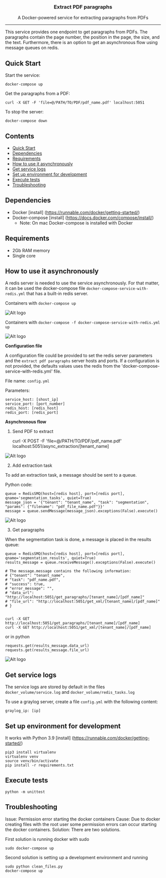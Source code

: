 <h3 align="center">Extract PDF paragraphs</h3>
<p align="center">A Docker-powered service for extracting paragraphs from PDFs</p>

---

This service provides one endpoint to get paragraphs from PDFs. The paragraphs
contain the page number, the position in the page, the size, and the text. Furthermore, there is 
an option to get an asynchronous flow using message queues on redis.

## Quick Start
Start the service:

    docker-compose up

Get the paragraphs from a PDF:

    curl -X GET -F 'file=@/PATH/TO/PDF/pdf_name.pdf' localhost:5051

To stop the server:

    docker-compose down

## Contents
- [Quick Start](#quick-start)
- [Dependencies](#dependencies)
- [Requirements](#requirements)
- [How to use it asynchronously](#how-to-use-it-asynchronously)
- [Get service logs](#get-service-logs)
- [Set up environment for development](#set-up-environment-for-development)
- [Execute tests](#execute-tests)
- [Troubleshooting](#troubleshooting)


## Dependencies
* Docker [install] (https://runnable.com/docker/getting-started/)
* Docker-compose [install] (https://docs.docker.com/compose/install/)
    * Note: On mac Docker-compose is installed with Docker
    

## Requirements

* 2Gb RAM memory
* Single core
  
## How to use it asynchronously

A redis server is needed to use the service asynchronously. For that matter, it can be used the 
docker-compose file `docker-compose-service-with-redis.yml` that has a built-in 
redis server.

Containers with `docker-compose up`

![Alt logo](readme_pictures/docker_compose_up.png?raw=true "docker-compose up")

Containers with `docker-compose -f docker-compose-service-with-redis.yml up`

![Alt logo](readme_pictures/docker_compose_redis.png?raw=true "docker-compose -f docker-compose-service-with-redis.yml up")


<b>Configuration file</b>

A configuration file could be provided to set the redis server parameters
and the `extract pdf paragraphs` server hosts and ports. If a configuration is not provided,
the defaults values uses the redis from the 'docker-compose-service-with-redis.yml' 
file.

File name: `config.yml`

Parameters:

    service_host: [shost_ip]
    service_port: [port_number]
    redis_host: [redis_host]
    redis_port: [redis_port]

<b>Asynchronous flow</b>

1. Send PDF to extract

    curl -X POST -F 'file=@/PATH/TO/PDF/pdf_name.pdf' localhost:5051/async_extraction/[tenant_name]

![Alt logo](readme_pictures/send_materials.png?raw=true "Send PDF to extract")


2. Add extraction task

To add an extraction task, a message should be sent to a queue.

Python code:

    queue = RedisSMQ(host=[redis host], port=[redis port], qname='segmentation_tasks', quiet=True)
    message_json = '{"tenant": "tenant_name", "task": "segmentation", "params": {"filename": "pdf_file_name.pdf"}}'
    message = queue.sendMessage(message_json).exceptions(False).execute()


![Alt logo](readme_pictures/extraction.png?raw=true "Add extraction task")

3. Get paragraphs

When the segmentation task is done, a message is placed in the results queue:

    queue = RedisSMQ(host=[redis host], port=[redis port], qname='segmentation_results', quiet=True)
    results_message = queue.receiveMessage().exceptions(False).execute()

    # The message.message contains the following information:
    # {"tenant": "tenant_name", 
    # "task": "pdf_name.pdf", 
    # "success": true, 
    # "error_message": "", 
    # "data_url": "http://localhost:5051/get_paragraphs/[tenant_name]/[pdf_name]"
    # "file_url": "http://localhost:5051/get_xml/[tenant_name]/[pdf_name]"
    # }


    curl -X GET http://localhost:5051/get_paragraphs/[tenant_name]/[pdf_name]
    curl -X GET http://localhost:5051/get_xml/[tenant_name]/[pdf_name]

or in python

    requests.get(results_message.data_url)
    requests.get(results_message.file_url)

![Alt logo](readme_pictures/get_paragraphs.png?raw=true "Get paragraphs")

## Get service logs

The service logs are stored by default in the files `docker_volume/service.log` and `docker_volume/redis_tasks.log`

To use a graylog server, create a file `config.yml` with the following content:

    graylog_ip: [ip]

## Set up environment for development

It works with Python 3.9 [install] (https://runnable.com/docker/getting-started/)

    pip3 install virtualenv
    virtualenv venv
    source venv/bin/activate
    pip install -r requirements.txt

## Execute tests

    python -m unittest

## Troubleshooting

Issue: Permission error starting the docker containers
Cause: Due to docker creating files with the root user some permission errors can occur starting the docker containers.
Solution: There are two solutions. 

First solution is running docker with sudo

    sudo docker-compose up 

Second solution is setting up a development environment and running 

    sudo python clean_files.py
    docker-compose up 
